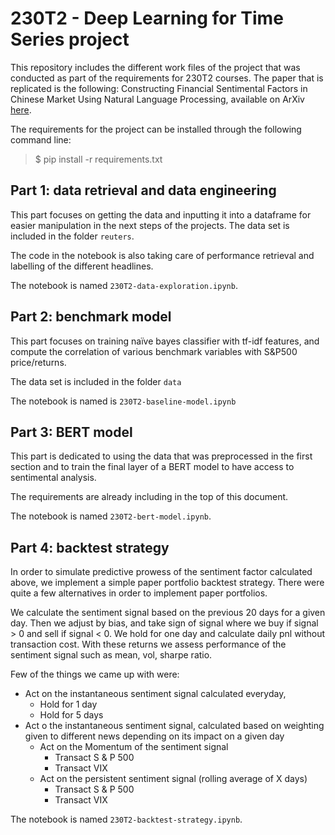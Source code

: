 # 230T2 - Deep Learning for Time Series project

This repository includes the different work files of the project that was conducted as part of the requirements for 230T2 courses.
The paper that is replicated is the following: Constructing Financial Sentimental Factors in Chinese Market Using Natural Language Processing, available on ArXiv [here](https://arxiv.org/pdf/1809.08390v1.pdf).

The requirements for the project can be installed through the following command line:
> $ pip install -r requirements.txt

## Part 1: data retrieval and data engineering

This part focuses on getting the data and inputting it into a dataframe for easier manipulation in the next steps of the projects. The data set is included in the folder `reuters`.

The code in the notebook is also taking care of performance retrieval and labelling of the different headlines.

The notebook is named `230T2-data-exploration.ipynb`.

## Part 2: benchmark model

This part focuses on training naïve bayes classifier with tf-idf features, and compute the correlation of various benchmark variables with S&P500 price/returns. 

The data set is included in the folder `data`

The notebook is named is `230T2-baseline-model.ipynb`

## Part 3: BERT model

This part is dedicated to using the data that was preprocessed in the first section and to train the final layer of a BERT model to have access to sentimental analysis.

The requirements are already including in the top of this document.

The notebook is named `230T2-bert-model.ipynb`.

## Part 4: backtest strategy

In order to simulate predictive prowess of the sentiment factor calculated above, we implement a simple paper portfolio backtest strategy. There were quite a few alternatives in order to implement paper portfolios. 

We calculate the sentiment signal based on the previous 20 days for a given day. Then we adjust by bias, and take sign of signal where we buy if signal > 0 and sell if signal < 0. We hold for one day and calculate daily pnl without transaction cost. With these returns we assess performance of the sentiment signal such as mean, vol, sharpe ratio.

Few of the things we came up with were:

- Act on the instantaneous sentiment signal calculated everyday,
    - Hold for 1 day
    - Hold for 5 days
-  Act o the instantaneous sentiment signal, calculated based on weighting given to different news depending on its impact on a given day
    - Act on the Momentum of the sentiment signal
        - Transact S \& P 500
        - Transact VIX
    - Act on the persistent sentiment signal (rolling average of X days)
        - Transact S \& P 500
        - Transact VIX

The notebook is named `230T2-backtest-strategy.ipynb`.
